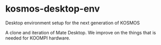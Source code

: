 # kosmos-desktop-env
Desktop environment setup for the next generation of KOSMOS

A clone and iteration of Mate Desktop. We improve on the things that is needed for KOOMPI hardware.
